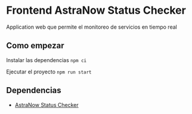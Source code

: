 # Frontend AstraNow Status Checker

Application web que permite el monitoreo de servicios en tiempo real

## Como empezar

Instalar las dependencias
`npm ci`

Ejecutar el proyecto
`npm run start`

## Dependencias
* [AstraNow Status Checker ](https://github.com/YisusSM/astraStatusChecker)